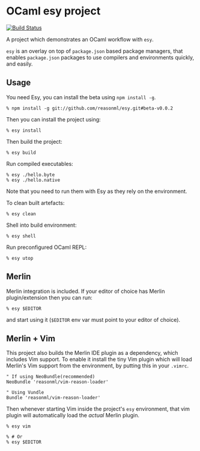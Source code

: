 # OCaml esy project

[![Build Status](https://travis-ci.org/andreypopp/esy-ocaml-project.svg?branch=master)](https://travis-ci.org/andreypopp/esy-ocaml-project)

A project which demonstrates an OCaml workflow with `esy`.

`esy` is an overlay on top of `package.json` based package managers, that
enables `package.json` packages to use compilers and environments quickly, and
easily.

## Usage

You need Esy, you can install the beta using `npm install -g`.

    % npm install -g git://github.com/reasonml/esy.git#beta-v0.0.2
    
Then you can install the project using:

    % esy install

Then build the project:

    % esy build
    
Run compiled executables:

    % esy ./hello.byte
    % esy ./hello.native
    
Note that you need to run them with Esy as they rely on the environment.

To clean built artefacts:

    % esy clean

Shell into build environment:

    % esy shell

Run preconfigured OCaml REPL:

    % esy utop
    
## Merlin

Merlin integration is included. If your editor of choice has Merlin
plugin/extension then you can run:

    % esy $EDITOR

and start using it (`$EDITOR` env var must point to your editor of choice).

## Merlin + Vim

This project also builds the Merlin IDE plugin as a dependency, which includes
Vim support. To enable it install the tiny Vim plugin which will load Merlin's
Vim support from the environment, by putting this in your `.vimrc`.

    " If using NeoBundle(recommended)
    NeoBundle 'reasonml/vim-reason-loader'

    " Using Vundle
    Bundle 'reasonml/vim-reason-loader'


Then whenever starting Vim inside the project's `esy` environment, that vim
plugin will automatically load the *actual* Merlin plugin.


    % esy vim

    % # Or
    % esy $EDITOR
